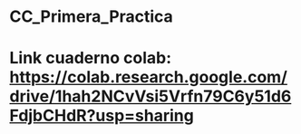 # CC_Primera_Practica
# Link cuaderno colab: https://colab.research.google.com/drive/1hah2NCvVsi5Vrfn79C6y51d6FdjbCHdR?usp=sharing
